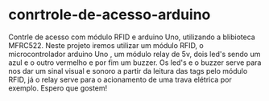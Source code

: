  # conrtrole-de-acesso-arduino
Contrle de acesso com módulo RFID e arduino Uno, utilizando a blibioteca MFRC522.
Neste projeto iremos utilizar um módulo RFID, o microcontrolador arduino Uno , um módulo relay de 5v, dois led's sendo um azul e o outro vermelho  e por fim um buzzer.
Os led's e o buzzer serve para nos dar um sinal visual e sonoro a partir da leitura das tags pelo módulo RFID, já o relay serve para o acionamento  de uma trava elétrica por exemplo. Espero que gostem!
